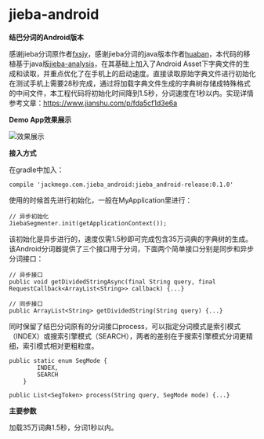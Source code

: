 # jieba-android
**结巴分词的Android版本**

感谢jieba分词原作者[fxsjy](https://github.com/fxsjy)，感谢jieba分词的java版本作者[huaban](https://github.com/huaban)，本代码的移植基于java版[jieba-analysis](https://github.com/huaban/jieba-analysis)，在其基础上加入了Android Asset下字典文件的生成和读取，并重点优化了在手机上的启动速度。直接读取原始字典文件进行初始化在测试手机上需要28秒完成，通过将加载字典文件生成的字典树存储成特殊格式的中间文件，本工程代码将初始化时间降到1.5秒，分词速度在1秒以内。实现详情参考文章：https://www.jianshu.com/p/fda5cf1d3e6a

**Demo App效果展示**

![效果展示](https://upload-images.jianshu.io/upload_images/2839011-b0c07fe3255cacf1.jpeg?imageMogr2/auto-orient/strip%7CimageView2/2/w/400)

**接入方式**

在gradle中加入：
```
compile 'jackmego.com.jieba_android:jieba_android-release:0.1.0'
```

使用的时候首先进行初始化，一般在MyApplication里进行：

```
// 异步初始化
JiebaSegmenter.init(getApplicationContext());
```

该初始化是异步进行的，速度仅需1.5秒即可完成包含35万词典的字典树的生成。
该Android分词器提供了三个接口用于分词，下面两个简单接口分别是同步和异步分词接口：
```
// 异步接口
public void getDividedStringAsync(final String query, final RequestCallback<ArrayList<String>> callback) {...}

// 同步接口
public ArrayList<String> getDividedString(String query) {...}
```

同时保留了结巴分词原有的分词接口process，可以指定分词模式是索引模式（INDEX）或搜索引擎模式（SEARCH），两者的差别在于搜索引擎模式分词更精细，索引模式相对更粗粒度。
```
public static enum SegMode {
        INDEX,
        SEARCH
    }

public List<SegToken> process(String query, SegMode mode) {...}
```

**主要参数**

加载35万词典1.5秒，分词1秒以内。
